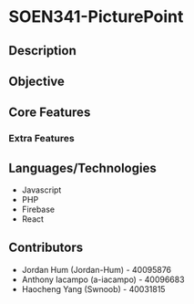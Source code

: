 # SOEN341-PicturePoint

## Description
## Objective
## Core Features
### Extra Features
## Languages/Technologies
- Javascript
- PHP
- Firebase
- React
## Contributors
- Jordan Hum (Jordan-Hum) - 40095876
- Anthony Iacampo (a-iacampo) - 40096683
- Haocheng Yang (Swnoob) - 40031815
